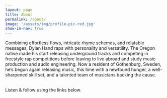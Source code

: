 ```yaml
---
layout: page
title: About
permalink: /about/
image: '/assets/img/profile-pic-red.jpg'
show-in-nav: true
---
```


Combining effortless flows, intricate rhyme schemes, and relatable messages, Dylan Hand raps with personality and versatility. The Oregon native made his start releasing underground tracks and competing in freestyle rap competitions before leaving to live abroad and study music production and audio engineering. Now a resident of Gothenburg, Sweden, he’s begun again releasing music, this time with a newfound hunger, a well-sharpened skill set, and a talented team of musicians backing the cause.

<br>
Listen & follow using the links below.